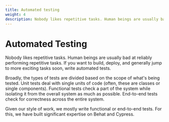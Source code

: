 ```yaml
---
title: Automated testing
weight: 4
description: Nobody likes repetitive tasks. Human beings are usually bad at reliably performing repetitive tasks. If you want to build, deploy, and generally jump to more exciting tasks soon, write automated tests.
---
```


# Automated Testing

Nobody likes repetitive tasks. Human beings are usually bad at reliably performing repetitive tasks. If you want to build, deploy, and generally jump to more exciting tasks soon, write automated tests.

Broadly, the types of tests are divided based on the scope of what's being tested. Unit tests deal with single units of code (often, these are classes or single components). Functional tests check a part of the system while isolating it from the overall system as much as possible. End-to-end tests check for correctness across the entire system.

Given our style of work, we mostly write functional or end-to-end tests. For this, we have built significant expertise on Behat and Cypress.
